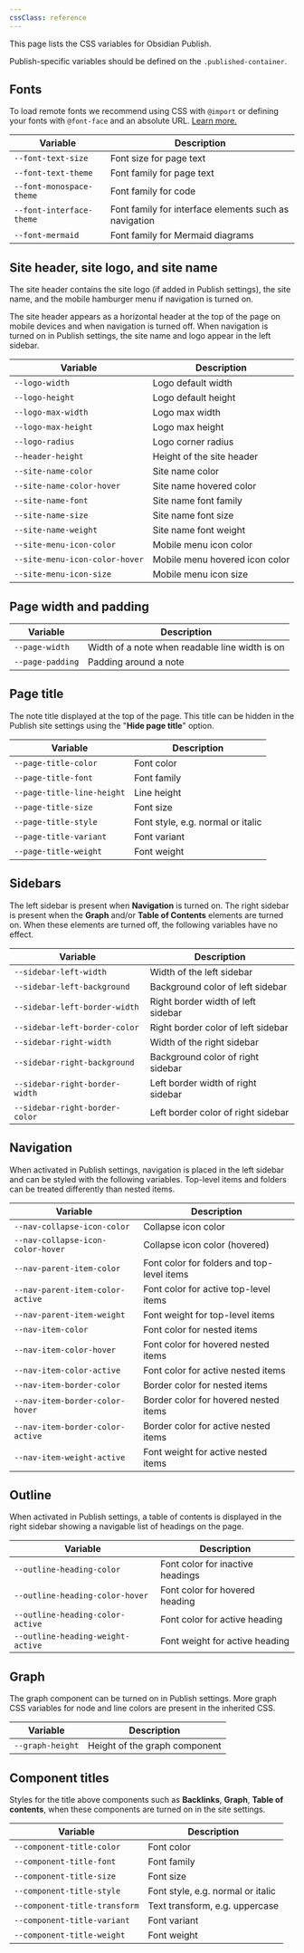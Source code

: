 ```yaml
---
cssClass: reference
---
```


This page lists the CSS variables for Obsidian Publish. 

Publish-specific variables should be defined on the `.published-container`.

## Fonts

To load remote fonts we recommend using CSS with `@import` or defining your fonts with `@font-face` and an absolute URL. [Learn more.](https://css-tricks.com/snippets/css/using-font-face-in-css/)

| Variable                 | Description                                           |
| ------------------------ | ----------------------------------------------------- |
| `--font-text-size`       | Font size for page text                               |
| `--font-text-theme`      | Font family for page text                             |
| `--font-monospace-theme` | Font family for code                                  |
| `--font-interface-theme` | Font family for interface elements such as navigation |
| `--font-mermaid`         | Font family for Mermaid diagrams                      |

## Site header, site logo, and site name

The site header contains the site logo (if added in Publish settings), the site name, and the mobile hamburger menu if navigation is turned on.

The site header appears as a horizontal header at the top of the page on mobile devices and when navigation is turned off. When navigation is turned on in Publish settings, the site name and logo appear in the left sidebar.

| Variable                       | Description                    |
| ------------------------------ | ------------------------------ |
| `--logo-width`                 | Logo default width             |
| `--logo-height`                | Logo default height            |
| `--logo-max-width`             | Logo max width                 |
| `--logo-max-height`            | Logo max height                |
| `--logo-radius`                | Logo corner radius             |
| `--header-height`              | Height of the site header      |
| `--site-name-color`            | Site name color                |
| `--site-name-color-hover`      | Site name hovered color        |
| `--site-name-font`             | Site name font family          |
| `--site-name-size`             | Site name font size            |
| `--site-name-weight`           | Site name font weight          |
| `--site-menu-icon-color`       | Mobile menu icon color         |
| `--site-menu-icon-color-hover` | Mobile menu hovered icon color |
| `--site-menu-icon-size`        | Mobile menu icon size          |

## Page width and padding

| Variable                | Description                                    |
| ----------------------- | ---------------------------------------------- |
| `--page-width`          | Width of a note when readable line width is on |
| `--page-padding`        | Padding around a note                          |

## Page title

The note title displayed at the top of the page. This title can be hidden in the Publish site settings using the "**Hide page title**" option.

| Variable                   | Description                       |
| -------------------------- | --------------------------------- |
| `--page-title-color`       | Font color                        |
| `--page-title-font`        | Font family                       |
| `--page-title-line-height` | Line height                       |
| `--page-title-size`        | Font size                         |
| `--page-title-style`       | Font style, e.g. normal or italic |
| `--page-title-variant`     | Font variant                      |
| `--page-title-weight`      | Font weight                       |

## Sidebars

The left sidebar is present when **Navigation** is turned on. The right sidebar is present when the **Graph** and/or **Table of Contents** elements are turned on. When these elements are turned off, the following variables have no effect.

| Variable                       | Description                        |
| ------------------------------ | ---------------------------------- |
| `--sidebar-left-width`         | Width of the left sidebar          |
| `--sidebar-left-background`    | Background color of left sidebar   |
| `--sidebar-left-border-width`  | Right border width of left sidebar |
| `--sidebar-left-border-color`  | Right border color of left sidebar |
| `--sidebar-right-width`        | Width of the right sidebar         |
| `--sidebar-right-background`   | Background color of right sidebar  |
| `--sidebar-right-border-width` | Left border width of right sidebar |
| `--sidebar-right-border-color` | Left border color of right sidebar |

## Navigation

When activated in Publish settings, navigation is placed in the left sidebar and can be styled with the following variables. Top-level items and folders can be treated differently than nested items.

| Variable                          | Description                                |
| --------------------------------- | ------------------------------------------ |
| `--nav-collapse-icon-color`       | Collapse icon color                        |
| `--nav-collapse-icon-color-hover` | Collapse icon color (hovered)              |
| `--nav-parent-item-color`         | Font color for folders and top-level items |
| `--nav-parent-item-color-active`  | Font color for active top-level items      |
| `--nav-parent-item-weight`        | Font weight for top-level items            |
| `--nav-item-color`                | Font color for nested items                |
| `--nav-item-color-hover`          | Font color for hovered nested items        |
| `--nav-item-color-active`         | Font color for active nested items         |
| `--nav-item-border-color`         | Border color for nested items              |
| `--nav-item-border-color-hover`   | Border color for hovered nested items      |
| `--nav-item-border-color-active`  | Border color for active nested items       |
| `--nav-item-weight-active`        | Font weight for active nested items        |

## Outline

When activated in Publish settings, a table of contents is displayed in the right sidebar showing a navigable list of headings on the page.

| Variable                          | Description                      |
| --------------------------------- | -------------------------------- |
| `--outline-heading-color`         | Font color for inactive headings |
| `--outline-heading-color-hover`   | Font color for hovered heading   |
| `--outline-heading-color-active`  | Font color for active heading    |
| `--outline-heading-weight-active` | Font weight for active heading   |

## Graph

The graph component can be turned on in Publish settings. More graph CSS variables for node and line colors are present in the inherited CSS.

| Variable         | Description                   |
| ---------------- | ----------------------------- |
| `--graph-height` | Height of the graph component |

## Component titles

Styles for the title above components such as **Backlinks**, **Graph**, **Table of contents**, when these components are turned on in the site settings.

| Variable                      | Description                       |
| ----------------------------- | --------------------------------- |
| `--component-title-color`     | Font color                        |
| `--component-title-font`      | Font family                       |
| `--component-title-size`      | Font size                         |
| `--component-title-style`     | Font style, e.g. normal or italic |
| `--component-title-transform` | Text transform, e.g. uppercase                                  |
| `--component-title-variant`   | Font variant                      |
| `--component-title-weight`    | Font weight                       |

